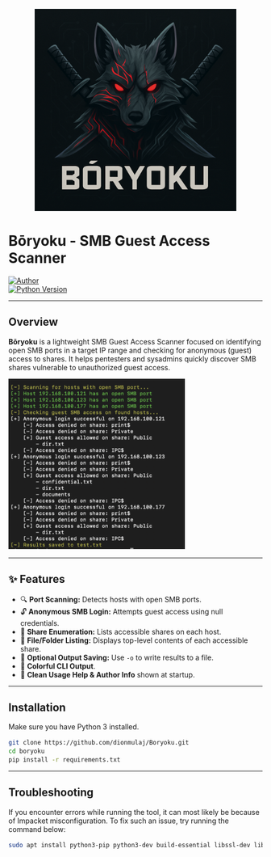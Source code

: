 <p align="center">
  <img src="Boryoku-logo.png" alt="Boryoku Logo" width="400"/>
</p>

# Bōryoku - SMB Guest Access Scanner

[![Author](https://img.shields.io/badge/author-Dion%20Mulaj-blue)](https://github.com/dionmulaj)  
[![Python Version](https://img.shields.io/badge/python-3%2B-green)](https://www.python.org/)

---

## Overview

**Bōryoku** is a lightweight SMB Guest Access Scanner focused on identifying open SMB ports in a target IP range and checking for anonymous (guest) access to shares. It helps pentesters and sysadmins quickly discover SMB shares vulnerable to unauthorized guest access.

<p align="left">
  <img src="example.png" alt="Boryoku Example" width="350"/>
</p>

---

## ✨ Features

- 🔍 **Port Scanning:** Detects hosts with open SMB ports.
- 🔓 **Anonymous SMB Login:** Attempts guest access using null credentials.
- 📂 **Share Enumeration:** Lists accessible shares on each host.
- 📁 **File/Folder Listing:** Displays top-level contents of each accessible share.
- 💾 **Optional Output Saving:** Use `-o` to write results to a file.
- 🎨 **Colorful CLI Output**.
- 🧾 **Clean Usage Help & Author Info** shown at startup.

---

## Installation

Make sure you have Python 3 installed.

```bash
git clone https://github.com/dionmulaj/Boryoku.git
cd boryoku
pip install -r requirements.txt
```
---

## Troubleshooting

If you encounter errors while running the tool, it can most likely be because of Impacket misconfiguration.
To fix such an issue, try running the command below:

```bash
sudo apt install python3-pip python3-dev build-essential libssl-dev libffi-dev
```

